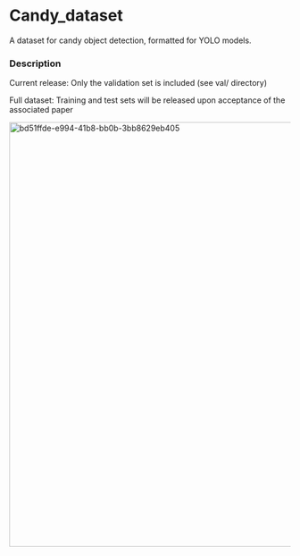 # Candy_dataset

A dataset for candy object detection, formatted for YOLO models.  

### Description
Current release: Only the validation set is included (see val/ directory)  

Full dataset: Training and test sets will be released upon acceptance of the associated paper

<img width="1040" height="760" alt="bd51ffde-e994-41b8-bb0b-3bb8629eb405" src="https://github.com/user-attachments/assets/d7e01188-0101-45f1-8ac3-a8e779207a01" />
